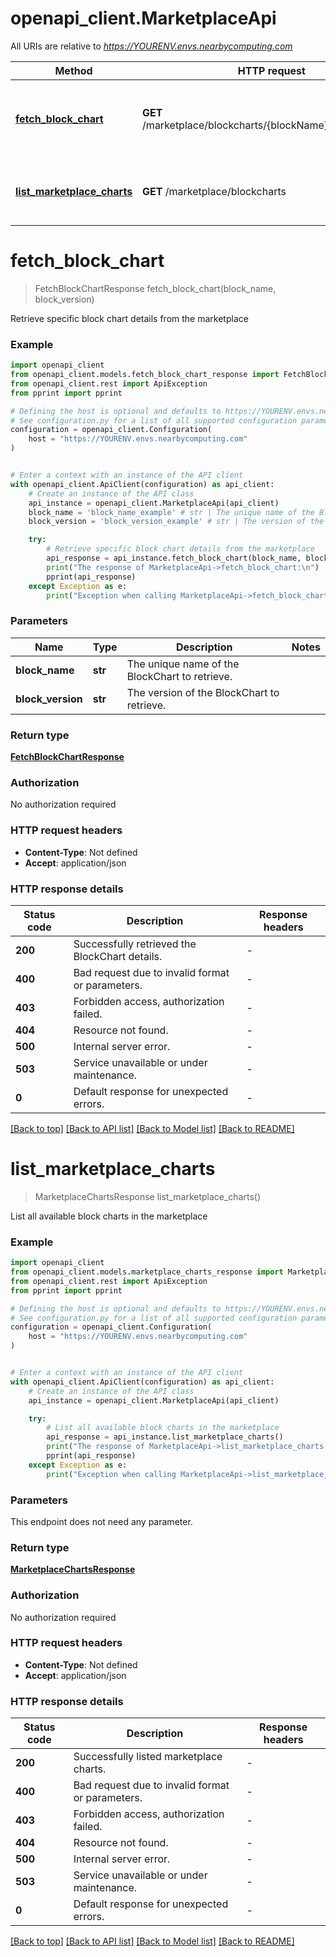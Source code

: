 # openapi_client.MarketplaceApi

All URIs are relative to *https://YOURENV.envs.nearbycomputing.com*

Method | HTTP request | Description
------------- | ------------- | -------------
[**fetch_block_chart**](MarketplaceApi.md#fetch_block_chart) | **GET** /marketplace/blockcharts/{blockName}/{blockVersion} | Retrieve specific block chart details from the marketplace
[**list_marketplace_charts**](MarketplaceApi.md#list_marketplace_charts) | **GET** /marketplace/blockcharts | List all available block charts in the marketplace


# **fetch_block_chart**
> FetchBlockChartResponse fetch_block_chart(block_name, block_version)

Retrieve specific block chart details from the marketplace

### Example


```python
import openapi_client
from openapi_client.models.fetch_block_chart_response import FetchBlockChartResponse
from openapi_client.rest import ApiException
from pprint import pprint

# Defining the host is optional and defaults to https://YOURENV.envs.nearbycomputing.com
# See configuration.py for a list of all supported configuration parameters.
configuration = openapi_client.Configuration(
    host = "https://YOURENV.envs.nearbycomputing.com"
)


# Enter a context with an instance of the API client
with openapi_client.ApiClient(configuration) as api_client:
    # Create an instance of the API class
    api_instance = openapi_client.MarketplaceApi(api_client)
    block_name = 'block_name_example' # str | The unique name of the BlockChart to retrieve.
    block_version = 'block_version_example' # str | The version of the BlockChart to retrieve.

    try:
        # Retrieve specific block chart details from the marketplace
        api_response = api_instance.fetch_block_chart(block_name, block_version)
        print("The response of MarketplaceApi->fetch_block_chart:\n")
        pprint(api_response)
    except Exception as e:
        print("Exception when calling MarketplaceApi->fetch_block_chart: %s\n" % e)
```



### Parameters


Name | Type | Description  | Notes
------------- | ------------- | ------------- | -------------
 **block_name** | **str**| The unique name of the BlockChart to retrieve. | 
 **block_version** | **str**| The version of the BlockChart to retrieve. | 

### Return type

[**FetchBlockChartResponse**](FetchBlockChartResponse.md)

### Authorization

No authorization required

### HTTP request headers

 - **Content-Type**: Not defined
 - **Accept**: application/json

### HTTP response details

| Status code | Description | Response headers |
|-------------|-------------|------------------|
**200** | Successfully retrieved the BlockChart details. |  -  |
**400** | Bad request due to invalid format or parameters. |  -  |
**403** | Forbidden access, authorization failed. |  -  |
**404** | Resource not found. |  -  |
**500** | Internal server error. |  -  |
**503** | Service unavailable or under maintenance. |  -  |
**0** | Default response for unexpected errors. |  -  |

[[Back to top]](#) [[Back to API list]](../README.md#documentation-for-api-endpoints) [[Back to Model list]](../README.md#documentation-for-models) [[Back to README]](../README.md)

# **list_marketplace_charts**
> MarketplaceChartsResponse list_marketplace_charts()

List all available block charts in the marketplace

### Example


```python
import openapi_client
from openapi_client.models.marketplace_charts_response import MarketplaceChartsResponse
from openapi_client.rest import ApiException
from pprint import pprint

# Defining the host is optional and defaults to https://YOURENV.envs.nearbycomputing.com
# See configuration.py for a list of all supported configuration parameters.
configuration = openapi_client.Configuration(
    host = "https://YOURENV.envs.nearbycomputing.com"
)


# Enter a context with an instance of the API client
with openapi_client.ApiClient(configuration) as api_client:
    # Create an instance of the API class
    api_instance = openapi_client.MarketplaceApi(api_client)

    try:
        # List all available block charts in the marketplace
        api_response = api_instance.list_marketplace_charts()
        print("The response of MarketplaceApi->list_marketplace_charts:\n")
        pprint(api_response)
    except Exception as e:
        print("Exception when calling MarketplaceApi->list_marketplace_charts: %s\n" % e)
```



### Parameters

This endpoint does not need any parameter.

### Return type

[**MarketplaceChartsResponse**](MarketplaceChartsResponse.md)

### Authorization

No authorization required

### HTTP request headers

 - **Content-Type**: Not defined
 - **Accept**: application/json

### HTTP response details

| Status code | Description | Response headers |
|-------------|-------------|------------------|
**200** | Successfully listed marketplace charts. |  -  |
**400** | Bad request due to invalid format or parameters. |  -  |
**403** | Forbidden access, authorization failed. |  -  |
**404** | Resource not found. |  -  |
**500** | Internal server error. |  -  |
**503** | Service unavailable or under maintenance. |  -  |
**0** | Default response for unexpected errors. |  -  |

[[Back to top]](#) [[Back to API list]](../README.md#documentation-for-api-endpoints) [[Back to Model list]](../README.md#documentation-for-models) [[Back to README]](../README.md)

